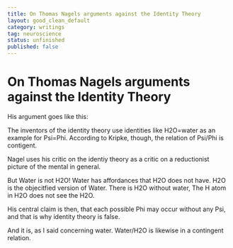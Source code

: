 ```yaml
---
title: On Thomas Nagels arguments against the Identity Theory
layout: good_clean_default
category: writings
tag: neuroscience
status: unfinished
published: false
---
```

# On Thomas Nagels arguments against the Identity Theory

His argument goes like this:  

The inventors of the identity theory use identities like H2O=water as
an example for Psi=Phi. According to Kripke, though, the relation of
Psi/Phi is contigent.  

Nagel uses his critic on the identiy theory as a critic on a
reductionist picture of the mental in general.  

But Water is not H2O! Water has affordances that H2O does not
have. H2O is the objecitfied version of Water. There is H2O without
water, The H atom in H2O does not see the H2O.

His central claim is then, that each possible Phi may occur without
any Psi, and that is why identity theory is false.  

And it is, as I said concerning water. Water/H2O is likewise in a
contingent relation.
